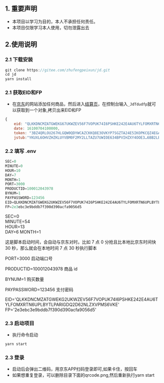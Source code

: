 ## 1. 重要声明
- 本项目以学习为目的，本人不承担任何责任。
- 本项目仅限学习本人使用，切勿泄露出去

## 2.使用说明
### 2.1 下载安装
```js
git clone https://gitee.com/zhufengpeixun/jd.git
cd jd
yarn install
```

### 2.1 获取EID和FP
- 在[京东](https://www.jd.com/)的网站添加任何商品，然后进入[结算页](https://trade.jd.com/shopping/order/getOrderInfo.action)，在控制台输入`_JdTdudfp`就可以获取到一个对象,拷贝出来EID和FP
```js
{
    eid: "QLKKDNCMZATGWEKG67UKWZEV56F7VOPUK74I6PSHKE242E4AU6TYLFOMXRTN6UPLBYTLPARIGDQ2D62NLZXVPMS6VKE", fp: "2e3ebc3e9bddb7f38990d390acfa9056d5", 
    date: 16100704100000, 
    token: "3BZ4QRLOU267HLGQW0QDYWCAZCKKQ8E3OVKYP7SGZTA24E5IKOPKCQZ4EGAWO6LKUDWQS53UKGKRMO26",
    jstub:"YKUXL6OHVZHZKLUYVBM0F2MY2LLTAZU7UWIOE634BPVIHZXY4OOE3…6BB2LBVGR4FXRBWT2ALBKGMIFGQDGQVIFNPJM66U3GWDGM5MI"}
```

### 2.2 填写 .env

```js
SEC=0
MINUTE=0
HOUR=10
DAY=7
MONTH=1
PORT=3000
PRODUCTID=100012043978
BYNUM=1
PAYPASSWORD=123456
EID=QLKKDNCMZATGWEKG2UKWZEV56F7VOPUK74I6PSHKE242E4AU6TYLFOMXRTN6UPLBYTLPARIGDQ2D62NLZXVPMS6VKE
FP=2e3ebc3e9bddb7f390d390acfa9056d5
```

SEC=0  
MINUTE=54  
HOUR=13  
DAY=6
MONTH=1

这是脚本启动时间，会自动与京东对时。比如 7 点 0 分抢且比本地比京东时间快 30 秒，那么就会在本地时间 7 点 30 秒执行脚本

PORT=3000
启动端口号

PRODUCTID=100012043978
商品 id

BYNUM=1
购买数量

PAYPASSWORD=123456
支付密码

EID='QLKKDNCMZATGWEKG2UKWZEV56F7VOPUK74I6PSHKE242E4AU6TYLFOMXRTN6UPLBYTLPARIGDQ2D62NLZXVPMS6VKE'
FP='2e3ebc3e9bddb7f390d390acfa9056d5'

### 2.3 启动项目
- 执行命令启动

```js
yarn start
```

### 2.3 登录
- 启动后会弹出二维码，用京东APP扫码登录即可,如果卡住，按回车
- 如果想重复登录，可以删除目录下面的qrcode.png,然后重新执行yarn start


